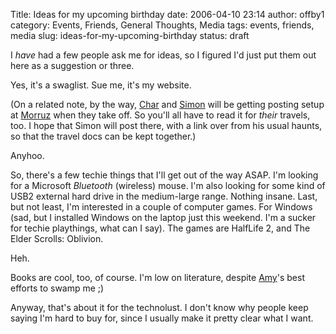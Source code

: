 Title: Ideas for my upcoming birthday
date: 2006-04-10 23:14
author: offby1
category: Events, Friends, General Thoughts, Media
tags: events, friends, media
slug: ideas-for-my-upcoming-birthday
status: draft

I *have* had a few people ask me for ideas, so I figured I\'d just put them out here as a suggestion or three.

Yes, it\'s a swaglist. Sue me, it\'s my website.

(On a related note, by the way, [Char](http://www.livejournal.com/users/xraystar/) and [Simon](http://www.livejournal.com/users/vernondalhart/) will be getting posting setup at [Morruz](http://www.offlineblog.com/morruz) when they take off. So you\'ll all have to read it for *their* travels, too. I hope that Simon will post there, with a link over from his usual haunts, so that the travel docs can be kept together.)

Anyhoo.

So, there\'s a few techie things that I\'ll get out of the way ASAP. I\'m looking for a Microsoft *Bluetooth* (wireless) mouse. I\'m also looking for some kind of USB2 external hard drive in the medium-large range. Nothing insane. Last, but not least, I\'m interested in a couple of computer games. For Windows (sad, but I installed Windows on the laptop just this weekend. I\'m a sucker for techie playthings, what can I say). The games are HalfLife 2, and The Elder Scrolls: Oblivion.

Heh.

Books are cool, too, of course. I\'m low on literature, despite [Amy](http://lashingtail.blogspot.com/)\'s best efforts to swamp me ;)

Anyway, that\'s about it for the technolust. I don\'t know why people keep saying I\'m hard to buy for, since I usually make it pretty clear what I want.

